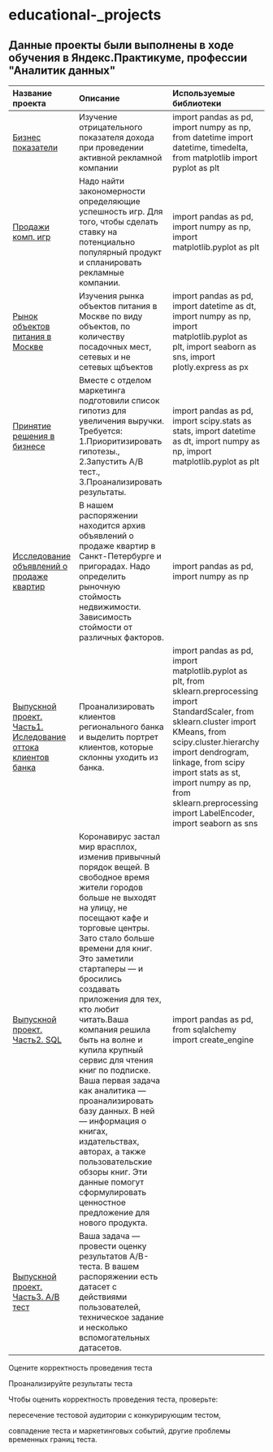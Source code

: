 # educational-_projects
## Данные проекты были выполнены в ходе обучения в Яндекс.Практикуме, профессии "Аналитик данных"

| Название проекта | Описание | Используемые библиотеки | 
| :---------------------- | :---------------------- | :---------------------- |
| [Бизнес показатели](biznes_pokaz(1).ipynb) | Изучение отрицательного показателя дохода при проведении активной рекламной компании | import pandas as pd, import numpy as np, from datetime import datetime, timedelta, from matplotlib import pyplot as plt |                                                             
| [Продажи комп. игр](komp_igri1.ipynb) | Надо найти закономерности определяющие успешность игр. Для того, чтобы сделать ставку на потенциально популярный продукт и спланировать рекламные компании. | import pandas as pd, import numpy as np, import matplotlib.pyplot as plt |                     
| [Рынок объектов питания в Москве](pitanie_moskva1.ipynb) | Изучения рынка объектов питания в Москве по виду объектов, по количеству посадочных мест, сетевых и не сетевых щбъектов | import pandas as pd, import datetime as dt, import numpy as np, import matplotlib.pyplot as plt, import seaborn as sns, import plotly.express as px | 
| [Принятие решения в бизнесе](prinatie_reshenia1.ipynb) | Вместе с отделом маркетинга  подготовили список гипотиз для увеличения выручки. Требуется: 1.Приоритизировать гипотезы., 2.Запустить A/B тест., 3.Проанализировать результаты. | import pandas as pd, import scipy.stats as stats, import datetime as dt, import numpy as np, import matplotlib.pyplot as plt |
| [Исследование объявлений о продаже квартир](prodazha_kvartir1(2).ipynb) | В нашем распоряжении находится архив объявлений о продаже квартир в Санкт-Петербурге и пригорадах. Надо определить рыночную стоймость недвижимости. Зависимость стоймости от различных факторов. | import pandas as pd, import numpy as np |
| [Выпускной проект. Часть1. Иследование оттока клиентов банка](https://github.com/dnale/educational-_projects/blob/main/%D0%B2%D1%8B%D0%BF%D1%83%D1%81%D0%BA%D0%BD%D0%BE%D0%B9%20%D0%B8%D1%81%D0%BB%D0%B5%D0%B4.ipynb) | Проанализировать клиентов регионального банка и выделить портрет клиентов, которые склонны уходить из банка. | import pandas as pd, import matplotlib.pyplot as plt, from sklearn.preprocessing import StandardScaler, from sklearn.cluster import KMeans, from scipy.cluster.hierarchy import dendrogram, linkage, from scipy import stats as st, import numpy as np, from sklearn.preprocessing import LabelEncoder, import seaborn as sns |
| [Выпускной проект. Часть2. SQL](https://github.com/dnale/educational-_projects/blob/main/%D0%92%D1%8B%D0%BF%D1%83%D1%81%D0%BA%20SQL.ipynb) | Коронавирус застал мир врасплох, изменив привычный порядок вещей. В свободное время жители городов больше не выходят на улицу, не посещают кафе и торговые центры. Зато стало больше времени для книг. Это заметили стартаперы — и бросились создавать приложения для тех, кто любит читать.Ваша компания решила быть на волне и купила крупный сервис для чтения книг по подписке. Ваша первая задача как аналитика — проанализировать базу данных. В ней — информация о книгах, издательствах, авторах, а также пользовательские обзоры книг. Эти данные помогут сформулировать ценностное предложение для нового продукта. | import pandas as pd, from sqlalchemy import create_engine |
| [Выпускной проект. Часть3. А/В тест](https://github.com/dnale/educational-_projects/blob/main/%D0%92%D1%8B%D0%BF%D1%83%D1%81%D0%BA%20AB%20%D1%82%D0%B5%D1%81%D1%82.ipynb) | Ваша задача — провести оценку результатов A/B-теста. В вашем распоряжении есть датасет с действиями пользователей, техническое задание и несколько вспомогательных датасетов.

Оцените корректность проведения теста

Проанализируйте результаты теста

Чтобы оценить корректность проведения теста, проверьте:

пересечение тестовой аудитории с конкурирующим тестом,

совпадение теста и маркетинговых событий, другие проблемы временных границ теста.




